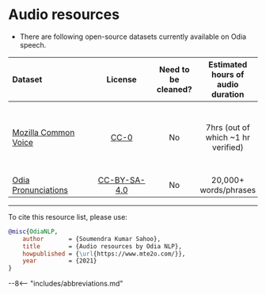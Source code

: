 # Audio resources

- There are following open-source datasets currently available on Odia speech.

|<div style="width:150px">Dataset</div>| <div style="width:110px">License</div> | Need to be cleaned? | Estimated hours of audio duration | Note
:--------------------------------------|:--------------------------------------:|:--------------------:|:--------------------------------:|:------------|
[Mozilla Common Voice](https://commonvoice.mozilla.org/or/datasets) | [CC-0](https://creativecommons.org/publicdomain/zero/1.0/) | No | 7hrs (out of which ~1 hr verified) | Odia text to speech/Speech to text corpus. Our team [actively contribute](../../contributions/#mozilla-common-voice) on this project.
[Odia Pronunciations](https://commons.wikimedia.org/wiki/Category:Odia_pronunciation) | [CC-BY-SA-4.0](https://creativecommons.org/licenses/by-sa/4.0/) | No | 20,000+ words/phrases |


<!-- Citation -->
<hr>
To cite this resource list, please use:

```bibtex
@misc{OdiaNLP,
    author       = {Soumendra Kumar Sahoo},
    title        = {Audio resources by Odia NLP},
    howpublished = {\url{https://www.mte2o.com/}},
    year         = {2021}
}
```
--8<-- "includes/abbreviations.md"
